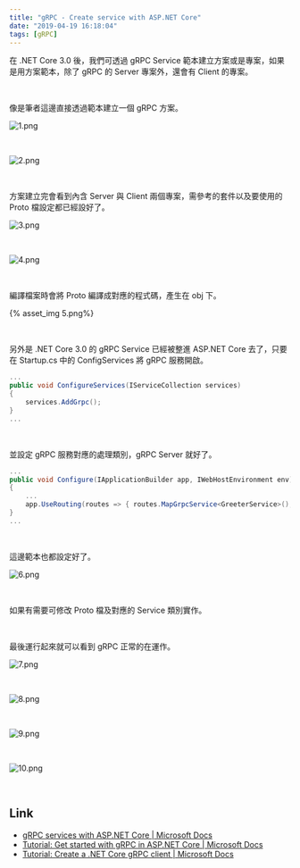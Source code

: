 ```yaml
---
title: "gRPC - Create service with ASP.NET Core"
date: "2019-04-19 16:18:04"
tags: [gRPC]
---
```



在 .NET Core 3.0 後，我們可透過 gRPC Service 範本建立方案或是專案，如果是用方案範本，除了 gRPC 的 Server 專案外，還會有 Client 的專案。  

<!-- More -->

<br/>


像是筆者這邊直接透過範本建立一個 gRPC 方案。  

![1.png](1.png)

<br/>


![2.png](2.png)

<br/>


方案建立完會看到內含 Server 與 Client 兩個專案，需參考的套件以及要使用的 Proto 檔設定都已經設好了。  

![3.png](3.png)

<br/>


![4.png](4.png)

<br/>


編譯檔案時會將 Proto 編譯成對應的程式碼，產生在 obj 下。  

{% asset_img 5.png%}

<br/>


另外是 .NET Core 3.0 的 gRPC Service 已經被整進 ASP.NET Core 去了，只要在 Startup.cs 中的 ConfigServices 將 gRPC 服務開啟。  

```C#
...
public void ConfigureServices(IServiceCollection services)
{
    services.AddGrpc();
}
...
```

<br/>


並設定 gRPC 服務對應的處理類別，gRPC Server 就好了。

```C#
...
public void Configure(IApplicationBuilder app, IWebHostEnvironment env)
{
    ...
    app.UseRouting(routes => { routes.MapGrpcService<GreeterService>(); });
}
...
```

<br/>


這邊範本也都設定好了。  

![6.png](6.png)

<br/>


如果有需要可修改 Proto 檔及對應的 Service 類別實作。  

<br/>


最後運行起來就可以看到 gRPC 正常的在運作。  

![7.png](7.png)

<br/>


![8.png](8.png)

<br/>


![9.png](9.png)

<br/>


![10.png](10.png)

<br/>


Link
----
* [gRPC services with ASP.NET Core | Microsoft Docs](https://docs.microsoft.com/en-us/aspnet/core/grpc/aspnetcore?view=aspnetcore-3.0&tabs=visual-studio)
* [Tutorial: Get started with gRPC in ASP.NET Core | Microsoft Docs](https://docs.microsoft.com/en-us/aspnet/core/tutorials/grpc/grpc-start?view=aspnetcore-3.0&tabs=visual-studio)
* [Tutorial: Create a .NET Core gRPC client | Microsoft Docs](https://docs.microsoft.com/en-us/aspnet/core/tutorials/grpc/grpc-client?view=aspnetcore-3.0&tabs=visual-studio)
